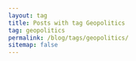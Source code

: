 ```yaml
---
layout: tag
title: Posts with tag Geopolitics
tag: geopolitics
permalink: /blog/tags/geopolitics/
sitemap: false
---
```

